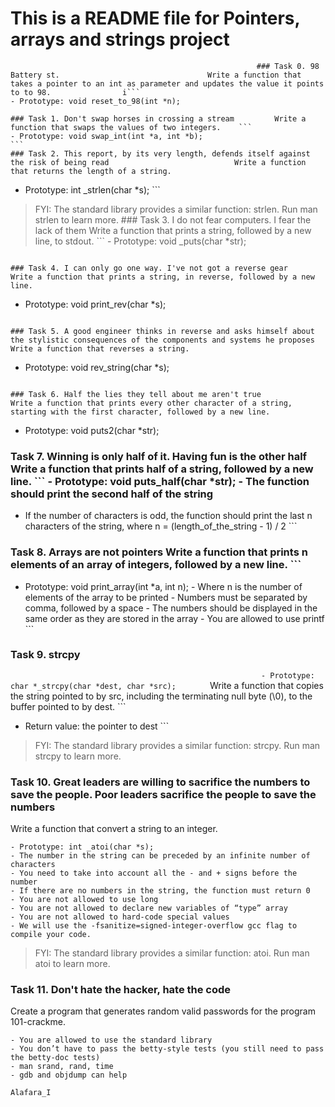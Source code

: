 # This is a README file for Pointers, arrays and strings project


                                                           ### Task 0. 98 Battery st.                                 Write a function that takes a pointer to an int as parameter and updates the value it points to to 98.                i```                                                       - Prototype: void reset_to_98(int *n);
```                                                        
### Task 1. Don't swap horses in crossing a stream         Write a function that swaps the values of two integers.    ```
- Prototype: void swap_int(int *a, int *b);
```                                                                                                                   ### Task 2. This report, by its very length, defends itself against the risk of being read                            Write a function that returns the length of a string.
```
- Prototype: int _strlen(char *s);                         ```
> FYI: The standard library provides a similar function: strlen. Run man strlen to learn more.
                                                           ### Task 3. I do not fear computers. I fear the lack of them
Write a function that prints a string, followed by a new line, to stdout.                                             ```                                                        - Prototype: void _puts(char *str);
```                                                        > FYI: The standard library provides a similar function: puts. Run man puts to learn more.

### Task 4. I can only go one way. I've not got a reverse gear
Write a function that prints a string, in reverse, followed by a new line.
```
- Prototype: void print_rev(char *s);
```

### Task 5. A good engineer thinks in reverse and asks himself about the stylistic consequences of the components and systems he proposes
Write a function that reverses a string.
```
- Prototype: void rev_string(char *s);
```

### Task 6. Half the lies they tell about me aren't true
Write a function that prints every other character of a string, starting with the first character, followed by a new line.
```
- Prototype: void puts2(char *str);

### Task 7. Winning is only half of it. Having fun is the other half                                                  Write a function that prints half of a string, followed by a new line.                                                ```                                                        - Prototype: void puts_half(char *str);                    - The function should print the second half of the string
- If the number of characters is odd, the function should print the last n characters of the string, where n = (length_of_the_string - 1) / 2                                    ```

### Task 8. Arrays are not pointers                        Write a function that prints n elements of an array of integers, followed by a new line.                              ```
- Prototype: void print_array(int *a, int n);              - Where n is the number of elements of the array to be printed                                                        - Numbers must be separated by comma, followed by a space  - The numbers should be displayed in the same order as they are stored in the array                                   - You are allowed to use printf                            ```

### Task 9. strcpy
```                                                         - Prototype: char *_strcpy(char *dest, char *src);        ```                                                        Write a function that copies the string pointed to by src, including the terminating null byte (\0), to the buffer pointed to by dest.                                           ```
- Return value: the pointer to dest                        ```
> FYI: The standard library provides a similar function: strcpy. Run man strcpy to learn more.

### Task 10. Great leaders are willing to sacrifice the numbers to save the people. Poor leaders sacrifice the people to save the numbers
Write a function that convert a string to an integer.
```
- Prototype: int _atoi(char *s);
- The number in the string can be preceded by an infinite number of characters
- You need to take into account all the - and + signs before the number
- If there are no numbers in the string, the function must return 0
- You are not allowed to use long
- You are not allowed to declare new variables of “type” array
- You are not allowed to hard-code special values
- We will use the -fsanitize=signed-integer-overflow gcc flag to compile your code.
```
> FYI: The standard library provides a similar function: atoi. Run man atoi to learn more.

### Task 11. Don't hate the hacker, hate the code
Create a program that generates random valid passwords for the program 101-crackme.
```
- You are allowed to use the standard library
- You don’t have to pass the betty-style tests (you still need to pass the betty-doc tests)
- man srand, rand, time
- gdb and objdump can help
```

`Alafara_I`
